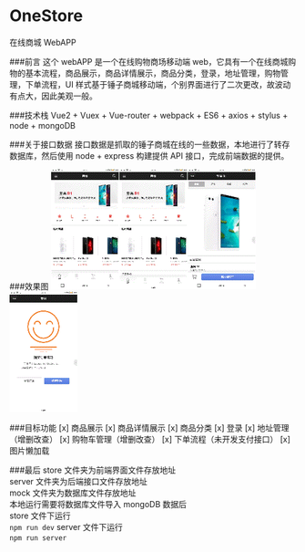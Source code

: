 # OneStore

在线商城 WebAPP

###前言
这个 webAPP 是一个在线购物商场移动端 web，它具有一个在线商城购物的基本流程，商品展示，商品详情展示，商品分类，登录，地址管理，购物管理，下单流程，UI 样式基于锤子商城移动端，个别界面进行了二次更改，故波动有点大，因此美观一般。

###技术栈
Vue2 + Vuex + Vue-router + webpack + ES6 + axios + stylus + node + mongoDB

###关于接口数据
接口数据是抓取的锤子商城在线的一些数据，本地进行了转存数据库，然后使用 node + express 构建提供 API 接口，完成前端数据的提供。

###效果图
![1](./static/goods.gif)![2](./static/cart.gif)![3](./static/pay.gif)![4](./static/address.gif)

###目标功能
[x] 商品展示
[x] 商品详情展示
[x] 商品分类
[x] 登录
[x] 地址管理（增删改查）
[x] 购物车管理（增删改查）
[x] 下单流程（未开发支付接口）
[x] 图片懒加载

###最后
store 文件夹为前端界面文件存放地址  
server 文件夹为后端接口文件存放地址  
mock 文件夹为数据库文件存放地址  
本地运行需要将数据库文件导入 mongoDB 数据后  
store 文件下运行  
`npm run dev`
server 文件下运行  
`npm run server`
